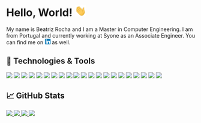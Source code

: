 # Hello, World! <img src="wave.gif" width="30px" height="30px" />

My name is Beatriz Rocha and I am a Master in Computer Engineering. I am from Portugal and currently working at Syone as an Associate Engineer. You can find me on [![LinkedIn][1]][2] as well.

## 🔧 Technologies & Tools
![](https://img.shields.io/badge/Code-C-informational?style=flat&logo=c&logoColor=white&color=ae81ce)
![](https://img.shields.io/badge/Code-Haskell-informational?style=flat&logo=haskell&logoColor=white&color=ae81ce)
![](https://img.shields.io/badge/Code-Python-informational?style=flat&logo=python&logoColor=white&color=ae81ce)
![](https://img.shields.io/badge/Code-R-informational?style=flat&logo=r&logoColor=white&color=ae81ce)
![](https://img.shields.io/badge/DB-MongoDB-informational?style=flat&logo=mongodb&logoColor=white&color=ae81ce)
![](https://img.shields.io/badge/DB-MySQL-informational?style=flat&logo=mysql&logoColor=white&color=ae81ce)
![](https://img.shields.io/badge/DB-Neo4j-informational?style=flat&logo=neo4j&logoColor=white&color=ae81ce)
![](https://img.shields.io/badge/DB-Oracle-informational?style=flat&logo=oracle&logoColor=white&color=ae81ce)
![](https://img.shields.io/badge/DB-PostreSQL-informational?style=flat&logo=postgresql&logoColor=white&color=ae81ce)
![](https://img.shields.io/badge/OS-Linux-informational?style=flat&logo=linux&logoColor=white&color=ae81ce)
![](https://img.shields.io/badge/OS-macOS-informational?style=flat&logo=macos&logoColor=white&color=ae81ce)
![](https://img.shields.io/badge/Tool-FastAPI-informational?style=flat&logo=fastapi&logoColor=white&color=ae81ce)
![](https://img.shields.io/badge/Tool-Git-informational?style=flat&logo=git&logoColor=white&color=ae81ce)
![](https://img.shields.io/badge/Tool-NumPy-informational?style=flat&logo=numpy&logoColor=white&color=ae81ce)
![](https://img.shields.io/badge/Tool-pandas-informational?style=flat&logo=pandas&logoColor=white&color=ae81ce)
![](https://img.shields.io/badge/Tool-PowerBI-informational?style=flat&logo=powerbi&logoColor=white&color=ae81ce)
![](https://img.shields.io/badge/Tool-sklearn-informational?style=flat&logo=scikit-learn&logoColor=white&color=ae81ce)
![](https://img.shields.io/badge/Tool-SciPy-informational?style=flat&logo=scipy&logoColor=white&color=ae81ce)
![](https://img.shields.io/badge/Tool-spaCy-informational?style=flat&logo=spacy&logoColor=white&color=ae81ce)
![](https://img.shields.io/badge/Tool-Tableau-informational?style=flat&logo=tableau&logoColor=white&color=ae81ce)
![](https://img.shields.io/badge/Tool-TensorFlow-informational?style=flat&logo=tensorflow&logoColor=white&color=ae81ce)

## &#x1f4c8; GitHub Stats

<p>
    <a href="https://github.com/MartinHeinz/MartinHeinz">
        <img width="417" src="https://github-readme-stats.vercel.app/api/top-langs/?username=beatrizfrocha&theme=material-palenight" />
    </a>
    <a href="https://github.com/MartinHeinz/MartinHeinz">
        <img width="417" src="https://github-readme-stats.vercel.app/api?username=beatrizfrocha&hide=prs&theme=material-palenight&include_all_commits"/>
    </a>
    <a href="https://github.com/MartinHeinz/MartinHeinz">
        <img width="417" src="https://github-readme-stats.vercel.app/api/pin/?username=beatrizfrocha&theme=material-palenight&repo=python-introduction" />
    </a>
    <a href="https://github.com/MartinHeinz/MartinHeinz">
        <img width="417" src="https://github-readme-stats.vercel.app/api/pin/?username=beatrizfrocha&theme=material-palenight&repo=pandas-tutorial" />
    </a>
</p>

<!-- icons -->

[1]: linkedin.png


<!-- links to social media accounts -->

[2]: https://www.linkedin.com/in/beatrizfrocha/
